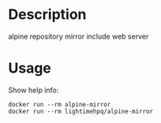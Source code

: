# Description
alpine repository mirror include web server

# Usage
Show help info:
```
docker run --rm alpine-mirror
docker run --rm lightimehpq/alpine-mirror
```
